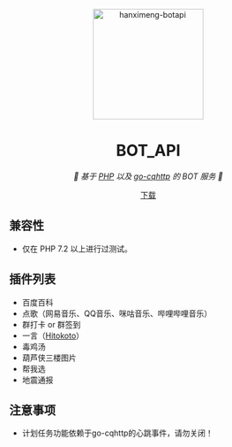 <p align="center">
    <img src="https://bot.hanximeng.com/public/images/avatar.png" width="200" height="200" alt="hanximeng-botapi">
</p>

<div align="center">

# BOT_API

_👻 基于 [PHP](https://www.php.net/) 以及 [go-cqhttp](https://github.com/Mrs4s/go-cqhttp/) 的 BOT 服务 👻_  


</div>
<p align="center">
  <a href="https://github.com/hanximeng/BOT_API/archive/refs/heads/main.zip">下载</a>
</p>

## **兼容性**
* 仅在 PHP 7.2 以上进行过测试。

## **插件列表**

* 百度百科
* 点歌（网易音乐、QQ音乐、咪咕音乐、哔哩哔哩音乐）
* 群打卡 or 群签到
* 一言（[Hitokoto](https://hitokoto.cn/)）
* 毒鸡汤
* 葫芦侠三楼图片
* 帮我选
* 地震通报

## **注意事项**
* 计划任务功能依赖于go-cqhttp的心跳事件，请勿关闭！
